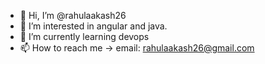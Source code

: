 - 👋 Hi, I’m @rahulaakash26
- 👀 I’m interested in angular and java.
- 🌱 I’m currently learning devops
- 📫 How to reach me -> email: rahulaakash26@gmail.com
